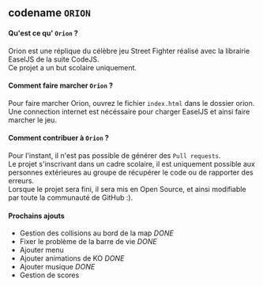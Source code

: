 ## codename `ORION`
#### Qu'est ce qu' `Orion` ?
Orion est une réplique du célèbre jeu Street Fighter réalisé avec la librairie EaselJS de la suite CodeJS. <br>
Ce projet a un but scolaire uniquement.
#### Comment faire marcher `Orion` ?
Pour faire marcher Orion, ouvrez le fichier `index.html` dans le dossier orion.<br>
Une connection internet est nécéssaire pour charger EaselJS et ainsi faire marcher le jeu.
#### Comment contribuer à `Orion` ?
Pour l'instant, il n'est pas possible de générer des `Pull requests`. <br>
Le projet s'inscrivant dans un cadre scolaire, il est uniquement possible aux personnes extérieures au groupe de récupérer le code ou de rapporter des erreurs. <br>
Lorsque le projet sera fini, il sera mis en Open Source, et ainsi modifiable par toute la communauté de GitHub :).
#### Prochains ajouts
- Gestion des collisions au bord de la map *DONE*
- Fixer le problème de la barre de vie *DONE*
- Ajouter menu
- Ajouter animations de KO *DONE*
- Ajouter musique *DONE*
- Gestion de scores
